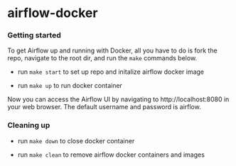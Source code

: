 # airflow-docker

### Getting started

To get Airflow up and running with Docker, all you have to do is fork the repo, navigate to the root dir, and run the `make` commands below.

- run `make start` to set up repo and initalize airflow docker image

- run `make up` to run docker container

Now you can access the Airflow UI by navigating to http://localhost:8080 in your web browser. The default username and password is airflow.

### Cleaning up

- run `make down` to close docker container

- run `make clean` to remove airflow docker containers and images